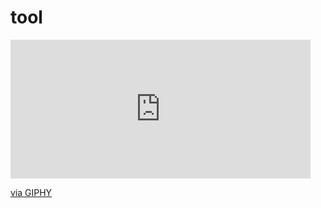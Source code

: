 # tool
[<iframe src="https://giphy.com/embed/pwLEp54PVQNbbAQzrB" width="480" height="222" frameBorder="0" class="giphy-embed" allowFullScreen></iframe><p><a href="https://giphy.com/gifs/SpiderVerseMovie-spider-man-spiderverse-movie-spicer-man-across-the-spider-verse-pwLEp54PVQNbbAQzrB">via GIPHY</a></p>](https://media.giphy.com/media/pwLEp54PVQNbbAQzrB/giphy.gif)
